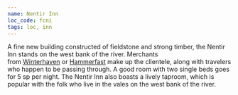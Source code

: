 ```yaml
---
name: Nentir Inn
loc_code: fcni
tags: loc, inn
---
```

A fine new building constructed of fieldstone and strong timber, the Nentir Inn stands on the west bank of the river. Merchants from [Winterhaven](https://rpg.fandom.com/wiki/Winterhaven "Winterhaven") or [Hammerfast](https://rpg.fandom.com/wiki/Hammerfast "Hammerfast") make up the clientele, along with travelers who happen to be passing through. A good room with two single beds goes for 5 sp per night. The Nentir Inn also boasts a lively taproom, which is popular with the folk who live in the vales on the west bank of the river.